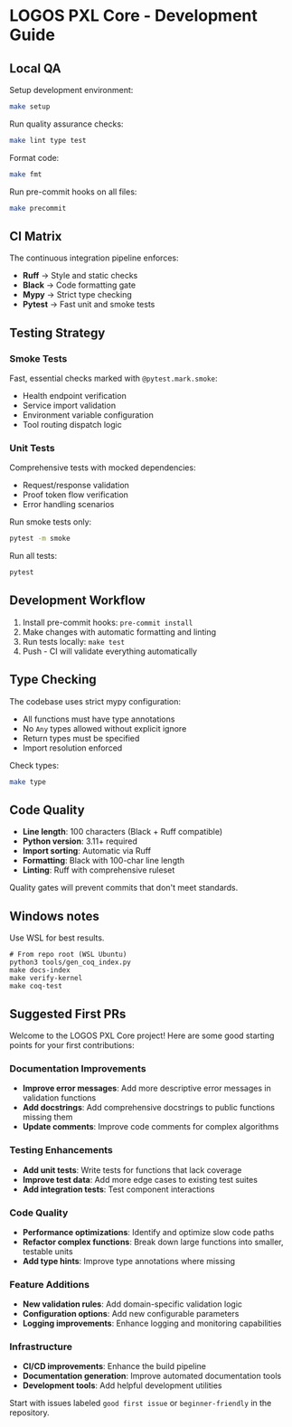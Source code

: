 # LOGOS PXL Core - Development Guide

## Local QA

Setup development environment:
```bash
make setup
```

Run quality assurance checks:
```bash
make lint type test
```

Format code:
```bash
make fmt
```

Run pre-commit hooks on all files:
```bash
make precommit
```

## CI Matrix

The continuous integration pipeline enforces:

- **Ruff** → Style and static checks
- **Black** → Code formatting gate
- **Mypy** → Strict type checking
- **Pytest** → Fast unit and smoke tests

## Testing Strategy

### Smoke Tests
Fast, essential checks marked with `@pytest.mark.smoke`:
- Health endpoint verification
- Service import validation
- Environment variable configuration
- Tool routing dispatch logic

### Unit Tests
Comprehensive tests with mocked dependencies:
- Request/response validation
- Proof token flow verification
- Error handling scenarios

Run smoke tests only:
```bash
pytest -m smoke
```

Run all tests:
```bash
pytest
```

## Development Workflow

1. Install pre-commit hooks: `pre-commit install`
2. Make changes with automatic formatting and linting
3. Run tests locally: `make test`
4. Push - CI will validate everything automatically

## Type Checking

The codebase uses strict mypy configuration:
- All functions must have type annotations
- No `Any` types allowed without explicit ignore
- Return types must be specified
- Import resolution enforced

Check types:
```bash
make type
```

## Code Quality

- **Line length**: 100 characters (Black + Ruff compatible)
- **Python version**: 3.11+ required
- **Import sorting**: Automatic via Ruff
- **Formatting**: Black with 100-char line length
- **Linting**: Ruff with comprehensive ruleset

Quality gates will prevent commits that don't meet standards.

## Windows notes
Use WSL for best results.
```
# From repo root (WSL Ubuntu)
python3 tools/gen_coq_index.py
make docs-index
make verify-kernel
make coq-test
```

## Suggested First PRs

Welcome to the LOGOS PXL Core project! Here are some good starting points for your first contributions:

### Documentation Improvements
- **Improve error messages**: Add more descriptive error messages in validation functions
- **Add docstrings**: Add comprehensive docstrings to public functions missing them
- **Update comments**: Improve code comments for complex algorithms

### Testing Enhancements
- **Add unit tests**: Write tests for functions that lack coverage
- **Improve test data**: Add more edge cases to existing test suites
- **Add integration tests**: Test component interactions

### Code Quality
- **Performance optimizations**: Identify and optimize slow code paths
- **Refactor complex functions**: Break down large functions into smaller, testable units
- **Add type hints**: Improve type annotations where missing

### Feature Additions
- **New validation rules**: Add domain-specific validation logic
- **Configuration options**: Add new configurable parameters
- **Logging improvements**: Enhance logging and monitoring capabilities

### Infrastructure
- **CI/CD improvements**: Enhance the build pipeline
- **Documentation generation**: Improve automated documentation tools
- **Development tools**: Add helpful development utilities

Start with issues labeled `good first issue` or `beginner-friendly` in the repository.
